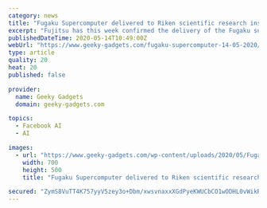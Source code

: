 ```yaml
---
category: news
title: "Fugaku Supercomputer delivered to Riken scientific research institute of Japan"
excerpt: "Fujitsu has this week confirmed the delivery of the Fugaku supercomputer to the Riken scientific research institute of Japan. Even with the current"
publishedDateTime: 2020-05-14T10:49:00Z
webUrl: "https://www.geeky-gadgets.com/fugaku-supercomputer-14-05-2020/"
type: article
quality: 20
heat: 20
published: false

provider:
  name: Geeky Gadgets
  domain: geeky-gadgets.com

topics:
  - Facebook AI
  - AI

images:
  - url: "https://www.geeky-gadgets.com/wp-content/uploads/2020/05/Fugaku-Supercomputer.jpg"
    width: 700
    height: 500
    title: "Fugaku Supercomputer delivered to Riken scientific research institute of Japan"

secured: "ZymS8VuTT4K757yyV5zey3o+Dbm/xwsvnaxxXGdPyeKWUCbCO1wODHL0vWikRU/+whnKpZyEku0xTBRne34qkQfzAoXS13fEYL80/DCBR4HXjDtLjZo6OAe0QEo3l8Zt0liflIwdT1uBuxwBkVTHBbpRZm/96d5r0TXmQaAKp91+gwLru/+ymf6cV0s1KQuyJ4nwI4+bGN3XuGwGY9ZOqz4Xr5v0JVSxFvydUrDzQZFBCHyxpkFtLm7iHvqqmyeaY8pcgUfpWtUKJ1y5Sk91TrNx/7O4ANNzJpcjI5NojusNP0I2Ng80mS49Hg9loyY0;q94sHNx67C7F3+Z/Bne/mg=="
---
```


